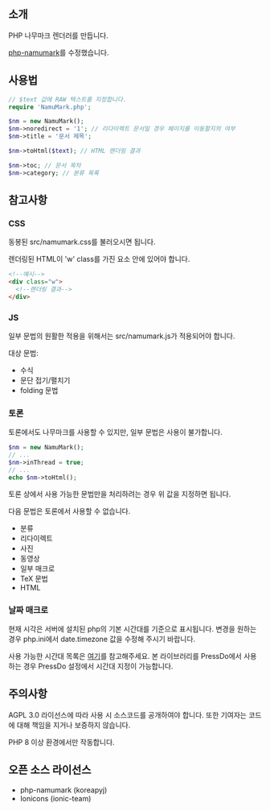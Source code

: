 ## 소개
PHP 나무마크 렌더러를 만듭니다.

[php-namumark](http://github.com/koreapyj/php-namumark)를 수정했습니다.

## 사용법
```php
// $text 값에 RAW 텍스트를 지정합니다.
require 'NamuMark.php';

$nm = new NamuMark();
$nm->noredirect = '1'; // 리다이렉트 문서일 경우 페이지를 이동할지의 여부
$nm->title = '문서 제목';

$nm->toHtml($text); // HTML 렌더링 결과

$nm->toc; // 문서 목차
$nm->category; // 분류 목록
```

## 참고사항
### CSS
동봉된 src/namumark.css를 불러오시면 됩니다.

렌더링된 HTML이 'w' class를 가진 요소 안에 있어야 합니다. 
```html
<!--예시-->
<div class="w">
  <!--렌더링 결과-->
</div>
```

### JS
일부 문법의 원활한 적용을 위해서는 src/namumark.js가 적용되어야 합니다.

대상 문법:
- 수식
- 문단 접기/펼치기
- folding 문법

### 토론
토론에서도 나무마크를 사용할 수 있지만, 일부 문법은 사용이 불가합니다.
```php
$nm = new NamuMark();
// ...
$nm->inThread = true;
// ...
echo $nm->toHtml();
```
토론 상에서 사용 가능한 문법만을 처리하려는 경우 위 값을 지정하면 됩니다.

다음 문법은 토론에서 사용할 수 없습니다.
- 분류
- 리다이렉트
- 사진
- 동영상
- 일부 매크로
- TeX 문법
- HTML

### 날짜 매크로
현재 시각은 서버에 설치된 php의 기본 시간대를 기준으로 표시됩니다. 변경을 원하는 경우 php.ini에서 date.timezone 값을 수정해 주시기 바랍니다.

사용 가능한 시간대 목록은 [여기](https://www.php.net/manual/en/timezones.php)를 참고해주세요. 본 라이브러리를 PressDo에서 사용하는 경우 PressDo 설정에서 시간대 지정이 가능합니다.

## 주의사항
AGPL 3.0 라이선스에 따라 사용 시 소스코드를 공개하여야 합니다. 또한 기여자는 코드에 대해 책임을 지거나 보증하지 않습니다.

PHP 8 이상 환경에서만 작동합니다.

## 오픈 소스 라이선스
- php-namumark (koreapyj)
- Ionicons (ionic-team)